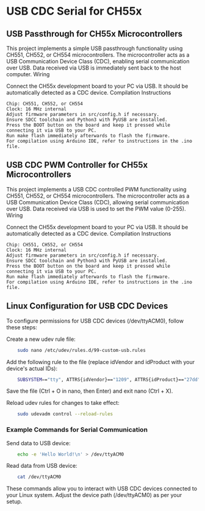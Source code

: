 # USB CDC Serial for CH55x

## USB Passthrough for CH55x Microcontrollers

This project implements a simple USB passthrough functionality using CH551, CH552, or CH554 microcontrollers. The microcontroller acts as a USB Communication Device Class (CDC), enabling serial communication over USB. Data received via USB is immediately sent back to the host computer.
Wiring

Connect the CH55x development board to your PC via USB. It should be automatically detected as a CDC device.
Compilation Instructions

    Chip: CH551, CH552, or CH554
    Clock: 16 MHz internal
    Adjust firmware parameters in src/config.h if necessary.
    Ensure SDCC toolchain and Python3 with PyUSB are installed.
    Press the BOOT button on the board and keep it pressed while connecting it via USB to your PC.
    Run make flash immediately afterwards to flash the firmware.
    For compilation using Arduino IDE, refer to instructions in the .ino file.


## USB CDC PWM Controller for CH55x Microcontrollers

This project implements a USB CDC controlled PWM functionality using CH551, CH552, or CH554 microcontrollers. The microcontroller acts as a USB Communication Device Class (CDC), allowing serial communication over USB. Data received via USB is used to set the PWM value (0-255).
Wiring

Connect the CH55x development board to your PC via USB. It should be automatically detected as a CDC device.
Compilation Instructions

    Chip: CH551, CH552, or CH554
    Clock: 16 MHz internal
    Adjust firmware parameters in src/config.h if necessary.
    Ensure SDCC toolchain and Python3 with PyUSB are installed.
    Press the BOOT button on the board and keep it pressed while connecting it via USB to your PC.
    Run make flash immediately afterwards to flash the firmware.
    For compilation using Arduino IDE, refer to instructions in the .ino file.



## Linux Configuration for USB CDC Devices

To configure permissions for USB CDC devices (/dev/ttyACM0), follow these steps:

Create a new udev rule file:

```bash
    sudo nano /etc/udev/rules.d/99-custom-usb.rules
```

Add the following rule to the file (replace idVendor and idProduct with your device's actual IDs):

```bash
    SUBSYSTEM=="tty", ATTRS{idVendor}=="1209", ATTRS{idProduct}=="27dd", GROUP="dialout", MODE="0666"
```

Save the file (Ctrl + O in nano, then Enter) and exit nano (Ctrl + X).

Reload udev rules for changes to take effect:

```bash
    sudo udevadm control --reload-rules
```
### Example Commands for Serial Communication

Send data to USB device:

```bash
    echo -e 'Hello World!\n' > /dev/ttyACM0
```

Read data from USB device:

```bash
    cat /dev/ttyACM0
```
These commands allow you to interact with USB CDC devices connected to your Linux system. Adjust the device path (/dev/ttyACM0) as per your setup.

